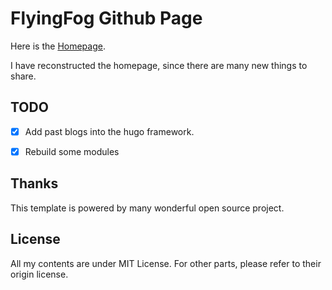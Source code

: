 # FlyingFog Github Page

Here is the [Homepage](https://FlyingFog.github.io).


I have reconstructed the homepage, since there are many new things to share.


## TODO
 - [x] Add past blogs into the hugo framework.
 - [x] Rebuild some modules



## Thanks
This template is powered by many wonderful open source project.

## License
All my contents are under MIT License.
For other parts, please refer to their origin license.
